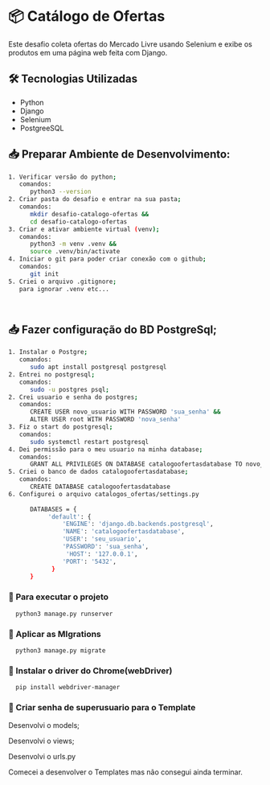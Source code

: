 # 📦 Catálogo de Ofertas

Este desafio coleta ofertas do Mercado Livre usando Selenium e exibe os produtos em uma página web feita com Django. 


## 🛠 Tecnologias Utilizadas
- Python 
- Django
- Selenium
- PostgreeSQL 

## 📥 Preparar Ambiente de Desenvolvimento:
```sh
1. Verificar versão do python;
   comandos:
      python3 --version
2. Criar pasta do desafio e entrar na sua pasta;
   comandos:
      mkdir desafio-catalogo-ofertas &&
      cd desafio-catalogo-ofertas
3. Criar e ativar ambiente virtual (venv);
   comandos:
      python3 -m venv .venv &&
      source .venv/bin/activate
4. Iniciar o git para poder criar conexão com o github;
   comandos:
      git init
5. Criei o arquivo .gitignore;
   para ignorar .venv etc...

  
```

## 📥  Fazer configuração do BD PostgreSql;
```sh
1. Instalar o Postgre;
   comandos:
      sudo apt install postgresql postgresql
2. Entrei no postgresql;
   comandos:
      sudo -u postgres psql;
2. Crei usuario e senha do postgres;
   comandos:
      CREATE USER novo_usuario WITH PASSWORD 'sua_senha' &&
      ALTER USER root WITH PASSWORD 'nova_senha'
3. Fiz o start do postgresql;
   comandos:
      sudo systemctl restart postgresql
4. Dei permissão para o meu usuario na minha database;
   comandos:
      GRANT ALL PRIVILEGES ON DATABASE catalogoofertasdatabase TO novo_usuario
5. Criei o banco de dados catalogoofertasdatabase;
   comandos:
      CREATE DATABASE catalogoofertasdatabase
6. Configurei o arquivo catalogos_ofertas/settings.py
   
      DATABASES = {
           'default': {
               'ENGINE': 'django.db.backends.postgresql',
               'NAME': 'catalogoofertasdatabase',
               'USER': 'seu_usuario',
               'PASSWORD': 'sua_senha',
                'HOST': '127.0.0.1',
               'PORT': '5432',
            }
      }
```
### 📌 Para executar o projeto
 
      python3 manage.py runserver

### 📌 Aplicar as MIgrations

      python3 manage.py migrate

### 📌 Instalar o driver do Chrome(webDriver)

      pip install webdriver-manager

### 📌 Criar senha de superusuario para o Template

Desenvolvi o models;

Desenvolvi o views;

Desenvolvi o urls.py

Comecei a desenvolver o Templates mas não consegui ainda terminar.

